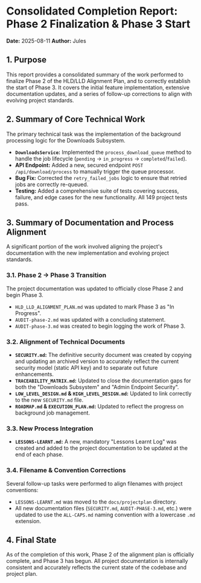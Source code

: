 # Consolidated Completion Report: Phase 2 Finalization & Phase 3 Start

**Date:** 2025-08-11
**Author:** Jules

## 1. Purpose

This report provides a consolidated summary of the work performed to finalize Phase 2 of the HLD/LLD Alignment Plan, and to correctly establish the start of Phase 3. It covers the initial feature implementation, extensive documentation updates, and a series of follow-up corrections to align with evolving project standards.

## 2. Summary of Core Technical Work

The primary technical task was the implementation of the background processing logic for the Downloads Subsystem.

*   **`DownloadsService`:** Implemented the `process_download_queue` method to handle the job lifecycle (`pending` -> `in_progress` -> `completed`/`failed`).
*   **API Endpoint:** Added a new, secured endpoint `POST /api/download/process` to manually trigger the queue processor.
*   **Bug Fix:** Corrected the `retry_failed_jobs` logic to ensure that retried jobs are correctly re-queued.
*   **Testing:** Added a comprehensive suite of tests covering success, failure, and edge cases for the new functionality. All 149 project tests pass.

## 3. Summary of Documentation and Process Alignment

A significant portion of the work involved aligning the project's documentation with the new implementation and evolving project standards.

### 3.1. Phase 2 -> Phase 3 Transition

The project documentation was updated to officially close Phase 2 and begin Phase 3.
*   `HLD_LLD_ALIGNMENT_PLAN.md` was updated to mark Phase 3 as "In Progress".
*   `AUDIT-phase-2.md` was updated with a concluding statement.
*   `AUDIT-phase-3.md` was created to begin logging the work of Phase 3.

### 3.2. Alignment of Technical Documents

*   **`SECURITY.md`:** The definitive security document was created by copying and updating an archived version to accurately reflect the current security model (static API key) and to separate out future enhancements.
*   **`TRACEABILITY_MATRIX.md`:** Updated to close the documentation gaps for both the "Downloads Subsystem" and "Admin Endpoint Security".
*   **`LOW_LEVEL_DESIGN.md` & `HIGH_LEVEL_DESIGN.md`:** Updated to link correctly to the new `SECURITY.md` file.
*   **`ROADMAP.md` & `EXECUTION_PLAN.md`:** Updated to reflect the progress on background job management.

### 3.3. New Process Integration

*   **`LESSONS-LEARNT.md`:** A new, mandatory "Lessons Learnt Log" was created and added to the project documentation to be updated at the end of each phase.

### 3.4. Filename & Convention Corrections

Several follow-up tasks were performed to align filenames with project conventions:
*   `LESSONS-LEARNT.md` was moved to the `docs/projectplan` directory.
*   All new documentation files (`SECURITY.md`, `AUDIT-PHASE-3.md`, etc.) were updated to use the `ALL-CAPS.md` naming convention with a lowercase `.md` extension.

## 4. Final State

As of the completion of this work, Phase 2 of the alignment plan is officially complete, and Phase 3 has begun. All project documentation is internally consistent and accurately reflects the current state of the codebase and project plan.
